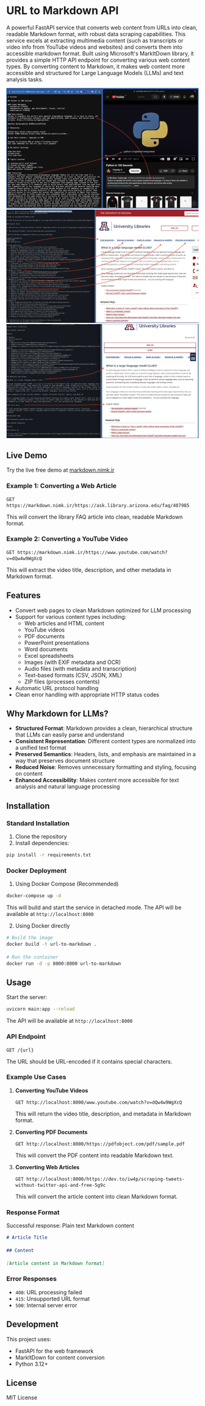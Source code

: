 # URL to Markdown API

A powerful FastAPI service that converts web content from URLs into clean, readable Markdown format, with robust data scraping capabilities. This service excels at extracting multimedia content (such as transcripts or video info from YouTube videos and websites) and converts them into accessible markdown format. Built using Microsoft's MarkItDown library, it provides a simple HTTP API endpoint for converting various web content types. By converting content to Markdown, it makes web content more accessible and structured for Large Language Models (LLMs) and text analysis tasks.

![URL to Markdown Converter](images/image1.png)
![URL to Markdown Converter](images/image2.png)
![URL to Markdown Converter](images/image3.png)

## Live Demo

Try the live free demo at [markdown.nimk.ir](https://markdown.nimk.ir)

### Example 1: Converting a Web Article

```
GET https://markdown.nimk.ir/https://ask.library.arizona.edu/faq/407985
```

This will convert the library FAQ article into clean, readable Markdown format.

### Example 2: Converting a YouTube Video

```
GET https://markdown.nimk.ir/https://www.youtube.com/watch?v=dQw4w9WgXcQ
```

This will extract the video title, description, and other metadata in Markdown format.

## Features

- Convert web pages to clean Markdown optimized for LLM processing
- Support for various content types including:
  - Web articles and HTML content
  - YouTube videos
  - PDF documents
  - PowerPoint presentations
  - Word documents
  - Excel spreadsheets
  - Images (with EXIF metadata and OCR)
  - Audio files (with metadata and transcription)
  - Text-based formats (CSV, JSON, XML)
  - ZIP files (processes contents)
- Automatic URL protocol handling
- Clean error handling with appropriate HTTP status codes

## Why Markdown for LLMs?

- **Structured Format**: Markdown provides a clean, hierarchical structure that LLMs can easily parse and understand
- **Consistent Representation**: Different content types are normalized into a unified text format
- **Preserved Semantics**: Headers, lists, and emphasis are maintained in a way that preserves document structure
- **Reduced Noise**: Removes unnecessary formatting and styling, focusing on content
- **Enhanced Accessibility**: Makes content more accessible for text analysis and natural language processing

## Installation

### Standard Installation

1. Clone the repository
2. Install dependencies:

```bash
pip install -r requirements.txt
```

### Docker Deployment

1. Using Docker Compose (Recommended)

```bash
docker-compose up -d
```

This will build and start the service in detached mode. The API will be available at `http://localhost:8000`

2. Using Docker directly

```bash
# Build the image
docker build -t url-to-markdown .

# Run the container
docker run -d -p 8000:8000 url-to-markdown
```

## Usage

Start the server:

```bash
uvicorn main:app --reload
```

The API will be available at `http://localhost:8000`

### API Endpoint

```
GET /{url}
```

The URL should be URL-encoded if it contains special characters.

### Example Use Cases

1. **Converting YouTube Videos**

   ```
   GET http://localhost:8000/www.youtube.com/watch?v=dQw4w9WgXcQ
   ```

   This will return the video title, description, and metadata in Markdown format.

2. **Converting PDF Documents**

   ```
   GET http://localhost:8000/https://pdfobject.com/pdf/sample.pdf
   ```

   This will convert the PDF content into readable Markdown text.

3. **Converting Web Articles**
   ```
   GET http://localhost:8000/https://dev.to/iw4p/scraping-tweets-without-twitter-api-and-free-5g9c
   ```
   This will convert the article content into clean Markdown format.

### Response Format

Successful response: Plain text Markdown content

```markdown
# Article Title

## Content

[Article content in Markdown format]
```

### Error Responses

- `400`: URL processing failed
- `415`: Unsupported URL format
- `500`: Internal server error

## Development

This project uses:

- FastAPI for the web framework
- MarkItDown for content conversion
- Python 3.12+

## License

MIT License
